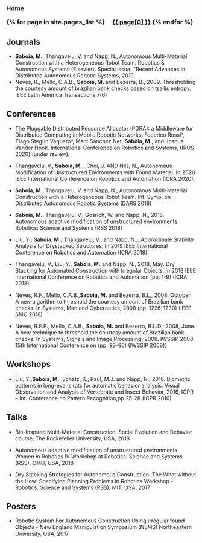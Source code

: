 
<h3 class="masthead-title">
<!-- <a href="/" title="Home">{{ site.title }}</a> -->
<a href="/" title="Home">Home</a>

{% for page in site.pages_list %}
  &nbsp;&nbsp;&nbsp;
  <a href="{{ page[1]  }}">{{ page[0] }}</a>
{% endfor %}
</h3>

## Journals

- **Saboia, M.**, Thangavelu, V. and Napp, N., Autonomous Multi-Material Construction with a Heterogeneous Robot Team. Robotics & Autonomous Systems (Elsevier). Special issue: "Recent Advances in Distributed Autonomous Robotic Systems, 2019. 
- Neves, R., Mello, C.A.B., **Saboia, M.** and Bezerra, B., 2009. Thresholding the courtesy amount of brazilian bank checks based on tsallis entropy. IEEE Latin America Transactions,7(6) 


## Conferences
- The Pluggable Distributed Resource Allocator (PDRA): a Middleware for Distributed Computing in Mobile Robotic Networks, Federico Rossi*, Tiago Stegun Vaquero*, Marc Sanchez Net, **Saboia, M.**, and Joshua Vander Hook. International Conference on Robotics and Systems, (IROS 2020) (under review).

- Thangavelu, V., **Saboia, M.**,.,Choi, J. AND Nils, N., Autonomous Modification of Unstructured Environments with Found Material. In 2020 IEEE International Conference on Robotics and Automation  (ICRA 2020).

- **Saboia, M.**, Thangavelu, V. and Napp, N., Autonomous Multi-Material Construction with a Heterogeneous Robot Team. Int. Symp. on Distributed Autonomous Robotic Systems (DARS 2018) 

- **Saboia, M.**, Thangavelu, V., Gosrich, W. and Napp, N., 2018. Autonomous adaptive modification of unstructured environments. Robotics: Science and Systems (RSS 2018)

- Liu, Y., **Saboia, M.**, Thangavelu, V., and Napp, N.,. Approximate Stability Analysis for Drystacked Structures. In 2019 IEEE International Conference on Robotics and Automation (ICRA 2019)

- Thangavelu, V., Liu, Y., **Saboia, M.** and Napp, N., 2018, May. Dry Stacking for Automated Construction with Irregular Objects. In 2018 IEEE International Conference on Robotics and Automation (pp. 1-9) (ICRA 2018)

- Neves, R.F., Mello, C.A.B.,**Saboia, M.** and Bezerra, B.L., 2008, October. A new algorithm to threshold the courtesy amount of Brazilian bank checks. In Systems, Man and Cybernetics, 2008  (pp. 1226-1230) (IEEE SMC 2018)

- Neves, R.F.P., Mello, C.A.B., **Saboia, M.** and Bezerra, B.L.D., 2008, June. A new technique to threshold the courtesy amount of Brazilian bank checks. In Systems, Signals and Image Processing, 2008. IWSSIP 2008. 15th International Conference on (pp. 93-96) (IWSSIP 2008)}

## Workshops

- Liu, Y.,**Saboia, M.**, Schatz, K., Paul, M.J. and Napp, N., 2016. Biometric patterns in long-evans rats for automatic behavior analysis. Visual Observation and Analysis of Vertebrate and Insect Behavior, 2016, ICPR – Int. Conference on Pattern Recognition,pp.25-28 (ICPR 2016)

## Talks
- Bio-Inspired Multi-Material Construction. Social Evolution and Behavior course, The Rockefeller University, USA, 2018

- Autonomous adaptive modification of unstructured environments. Women in Robotics IV Workshop at Robotics: Science and Systems (RSS), CMU, USA, 2018

- Dry Stacking Strategies for Autonomous Construction. The What without the How: Specifying Planning Problems in Robotics Workshop -  Robotics: Science and Systems (RSS), MIT, USA, 2017

## Posters
- Robotic System For Autonomous Construction Using Irregular found Objects - New England Manipulation Symposium (NEMS) Northeastern University, USA, 2017
    
